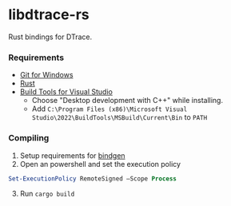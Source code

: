 # libdtrace-rs

Rust bindings for DTrace.

### Requirements
- [Git for Windows](https://git-scm.com/download/win)
- [Rust](https://www.rust-lang.org/tools/install)
- [Build Tools for Visual Studio](https://visualstudio.microsoft.com/downloads/#build-tools-for-visual-studio-2022)
    - Choose "Desktop development with C++" while installing.
    - Add `C:\Program Files (x86)\Microsoft Visual Studio\2022\BuildTools\MSBuild\Current\Bin` to `PATH`

### Compiling
1. Setup requirements for [bindgen](https://rust-lang.github.io/rust-bindgen/requirements.html)
2. Open an powershell and set the execution policy
```ps1
Set-ExecutionPolicy RemoteSigned –Scope Process
```
3. Run `cargo build`
